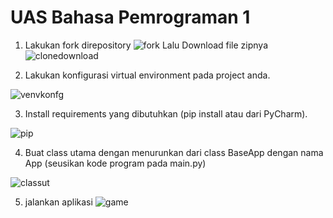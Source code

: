 # UAS Bahasa Pemrograman 1





1. Lakukan fork direpository
![fork](https://user-images.githubusercontent.com/44745895/57194636-4d480b00-6f73-11e9-8311-ce927d6e7c1f.png)
 Lalu Download file zipnya
![clonedownload](https://user-images.githubusercontent.com/44745895/57194680-b465bf80-6f73-11e9-88dc-6d8eb79e2116.png)


2. Lakukan konfigurasi virtual environment pada project anda.

![venvkonfg](https://user-images.githubusercontent.com/44745895/57194650-8b452f00-6f73-11e9-9649-b0f24bce1081.png)

3. Install requirements yang dibutuhkan (pip install atau dari PyCharm).

![pip](https://user-images.githubusercontent.com/44745895/57194656-99934b00-6f73-11e9-94d7-abf00533b3b8.png)

4. Buat class utama dengan menurunkan dari class BaseApp dengan nama App (seusikan kode
program pada main.py)

![classut](https://user-images.githubusercontent.com/44745895/57194695-dfe8aa00-6f73-11e9-8f91-de968287de52.png)

5. jalankan aplikasi
![game](https://user-images.githubusercontent.com/44745895/57194699-ee36c600-6f73-11e9-8f63-b712e32ebae5.png)